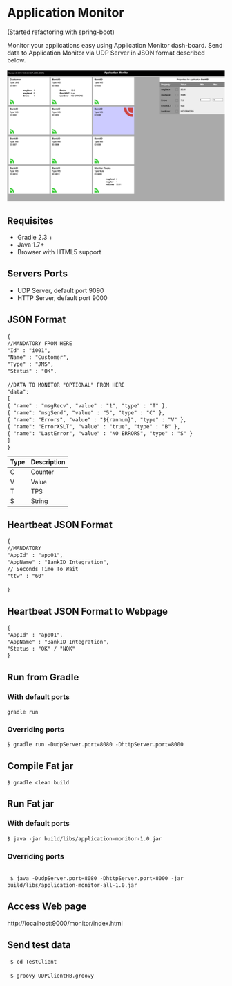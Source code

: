 # Application Monitor

(Started refactoring with spring-boot)

Monitor your applications easy using Application Monitor dash-board.
Send data to Application Monitor via UDP Server in JSON format described below.

![Application Monitor](docs/Application_Monitor.png)

## Requisites

* Gradle 2.3 +
* Java 1.7+
* Browser with HTML5 support

## Servers Ports

* UDP Server, default port 9090
* HTTP Server, default port 9000

## JSON Format

    {
    //MANDATORY FROM HERE
    "Id" : "i001",
    "Name" : "Customer",
    "Type" : "JMS",
    "Status" : "OK",

    //DATA TO MONITOR "OPTIONAL" FROM HERE
    "data":
    [
    { "name" : "msgRecv", "value" : "1", "type" : "T" },
    { "name": "msgSend", "value" : "5", "type" : "C" },
    { "name": "Errors", "value" : "${rannum}", "type" : "V" },
    { "name": "ErrorXSLT", "value" : "true", "type" : "B" },
    { "name": "LastError", "value" : "NO ERRORS", "type" : "S" }
    ]
    }



Type | Description
-----|-------------
C | Counter
V | Value
T | TPS
S | String



## Heartbeat JSON Format

    {
    //MANDATORY
    "AppId" : "app01",
    "AppName" : "BankID Integration",
    // Seconds Time To Wait
    "ttw" : "60"

    }

## Heartbeat JSON Format to Webpage

    {
    "AppId" : "app01",
    "AppName" : "BankID Integration",
    "Status : "OK" / "NOK"    
    }

## Run from Gradle

### With default ports

```
gradle run
```
### Overriding ports

```
$ gradle run -DudpServer.port=8080 -DhttpServer.port=8000
```

## Compile Fat jar

```
$ gradle clean build
```

## Run Fat jar

### With default ports

```
$ java -jar build/libs/application-monitor-1.0.jar
```

### Overriding ports

```

 $ java -DudpServer.port=8080 -DhttpServer.port=8000 -jar build/libs/application-monitor-all-1.0.jar

```

 ## Access Web page

 http://localhost:9000/monitor/index.html 

 ## Send test data

```
 $ cd TestClient

 $ groovy UDPClientHB.groovy
```
